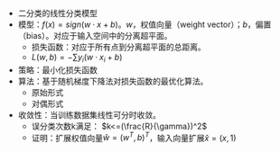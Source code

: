 - 二分类的线性分类模型
- 模型：$f(x)=sign(w·x+b)$。$w$，权值向量（weight vector）；$b$，偏置（bias）。对应于输入空间中的分离超平面。
  - 损失函数：对应于所有点到分离超平面的总距离。
  - $L(w,b)=-\sum y_i(w·x_i+b)$
- 策略：最小化损失函数
- 算法：基于随机梯度下降法对损失函数的最优化算法。
  - 原始形式
  - 对偶形式
- 收敛性：当训练数据集线性可分时收敛。
  - 误分类次数k满足： $k<=(\frac{R}{\gamma})^2​$
  - 证明：扩展权值向量$\hat{w}=(w^T,b)^T$，输入向量扩展$\hat{x}=(x, 1)​$